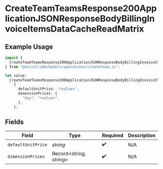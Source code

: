 # CreateTeamTeamsResponse200ApplicationJSONResponseBodyBillingInvoiceItemsDataCacheReadMatrix

## Example Usage

```typescript
import {
  CreateTeamTeamsResponse200ApplicationJSONResponseBodyBillingInvoiceItemsDataCacheReadMatrix,
} from "@vercel/sdk/models/operations/createteam.js";

let value:
  CreateTeamTeamsResponse200ApplicationJSONResponseBodyBillingInvoiceItemsDataCacheReadMatrix =
    {
      defaultUnitPrice: "<value>",
      dimensionPrices: {
        "key": "<value>",
      },
    };
```

## Fields

| Field                    | Type                     | Required                 | Description              |
| ------------------------ | ------------------------ | ------------------------ | ------------------------ |
| `defaultUnitPrice`       | *string*                 | :heavy_check_mark:       | N/A                      |
| `dimensionPrices`        | Record<string, *string*> | :heavy_check_mark:       | N/A                      |